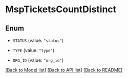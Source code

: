# MspTicketsCountDistinct

## Enum


* `STATUS` (value: `"status"`)

* `TYPE` (value: `"type"`)

* `ORG_ID` (value: `"org_id"`)


[[Back to Model list]](../README.md#documentation-for-models) [[Back to API list]](../README.md#documentation-for-api-endpoints) [[Back to README]](../README.md)


